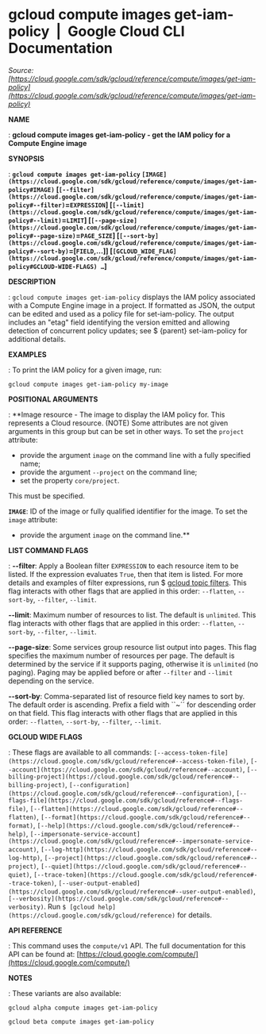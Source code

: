 # gcloud compute images get-iam-policy  |  Google Cloud CLI Documentation

*Source: [https://cloud.google.com/sdk/gcloud/reference/compute/images/get-iam-policy](https://cloud.google.com/sdk/gcloud/reference/compute/images/get-iam-policy)*

**NAME**

: **gcloud compute images get-iam-policy - get the IAM policy for a Compute Engine image**

**SYNOPSIS**

: **`gcloud compute images get-iam-policy` `[IMAGE](https://cloud.google.com/sdk/gcloud/reference/compute/images/get-iam-policy#IMAGE)` [`[--filter](https://cloud.google.com/sdk/gcloud/reference/compute/images/get-iam-policy#--filter)`=`EXPRESSION`] [`[--limit](https://cloud.google.com/sdk/gcloud/reference/compute/images/get-iam-policy#--limit)`=`LIMIT`] [`[--page-size](https://cloud.google.com/sdk/gcloud/reference/compute/images/get-iam-policy#--page-size)`=`PAGE_SIZE`] [`[--sort-by](https://cloud.google.com/sdk/gcloud/reference/compute/images/get-iam-policy#--sort-by)`=[`FIELD`,…]] [`[GCLOUD_WIDE_FLAG](https://cloud.google.com/sdk/gcloud/reference/compute/images/get-iam-policy#GCLOUD-WIDE-FLAGS) …`]**

**DESCRIPTION**

: `gcloud compute images get-iam-policy` displays the IAM policy
associated with a Compute Engine image in a project. If formatted as JSON, the
output can be edited and used as a policy file for set-iam-policy. The output
includes an "etag" field identifying the version emitted and allowing detection
of concurrent policy updates; see $ {parent} set-iam-policy for additional
details.

**EXAMPLES**

: To print the IAM policy for a given image, run:

```
gcloud compute images get-iam-policy my-image
```

**POSITIONAL ARGUMENTS**

: **Image resource - The image to display the IAM policy for. This represents a
Cloud resource. (NOTE) Some attributes are not given arguments in this group but
can be set in other ways.
To set the `project` attribute:

- provide the argument `image` on the command line with a fully
specified name;
- provide the argument `--project` on the command line;
- set the property `core/project`.

This must be specified.

**`IMAGE`**:
ID of the image or fully qualified identifier for the image.
To set the `image` attribute:

- provide the argument `image` on the command line.**

**LIST COMMAND FLAGS**

: **--filter**:
Apply a Boolean filter `EXPRESSION` to each resource item
to be listed. If the expression evaluates `True`, then that item is
listed. For more details and examples of filter expressions, run $ [gcloud topic filters](https://cloud.google.com/sdk/gcloud/reference/topic/filters). This flag
interacts with other flags that are applied in this order:
`--flatten`, `--sort-by`, `--filter`,
`--limit`.

**--limit**:
Maximum number of resources to list. The default is `unlimited`. This
flag interacts with other flags that are applied in this order:
`--flatten`, `--sort-by`, `--filter`,
`--limit`.

**--page-size**:
Some services group resource list output into pages. This flag specifies the
maximum number of resources per page. The default is determined by the service
if it supports paging, otherwise it is `unlimited` (no paging).
Paging may be applied before or after `--filter` and
`--limit` depending on the service.

**--sort-by**:
Comma-separated list of resource field key names to sort by. The default order
is ascending. Prefix a field with ``~´´ for descending order on that
field. This flag interacts with other flags that are applied in this order:
`--flatten`, `--sort-by`, `--filter`,
`--limit`.

**GCLOUD WIDE FLAGS**

: These flags are available to all commands: `[--access-token-file](https://cloud.google.com/sdk/gcloud/reference#--access-token-file)`,
`[--account](https://cloud.google.com/sdk/gcloud/reference#--account)`, `[--billing-project](https://cloud.google.com/sdk/gcloud/reference#--billing-project)`,
`[--configuration](https://cloud.google.com/sdk/gcloud/reference#--configuration)`,
`[--flags-file](https://cloud.google.com/sdk/gcloud/reference#--flags-file)`,
`[--flatten](https://cloud.google.com/sdk/gcloud/reference#--flatten)`, `[--format](https://cloud.google.com/sdk/gcloud/reference#--format)`, `[--help](https://cloud.google.com/sdk/gcloud/reference#--help)`, `[--impersonate-service-account](https://cloud.google.com/sdk/gcloud/reference#--impersonate-service-account)`,
`[--log-http](https://cloud.google.com/sdk/gcloud/reference#--log-http)`,
`[--project](https://cloud.google.com/sdk/gcloud/reference#--project)`, `[--quiet](https://cloud.google.com/sdk/gcloud/reference#--quiet)`, `[--trace-token](https://cloud.google.com/sdk/gcloud/reference#--trace-token)`, `[--user-output-enabled](https://cloud.google.com/sdk/gcloud/reference#--user-output-enabled)`,
`[--verbosity](https://cloud.google.com/sdk/gcloud/reference#--verbosity)`.
Run `$ [gcloud help](https://cloud.google.com/sdk/gcloud/reference)` for details.

**API REFERENCE**

: This command uses the `compute/v1` API. The full documentation for
this API can be found at: [https://cloud.google.com/compute/](https://cloud.google.com/compute/)

**NOTES**

: These variants are also available:

```
gcloud alpha compute images get-iam-policy
```

```
gcloud beta compute images get-iam-policy
```